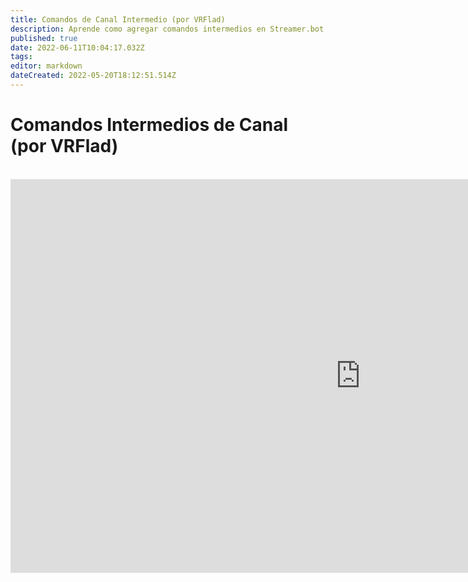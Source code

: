 ```yaml
---
title: Comandos de Canal Intermedio (por VRFlad)
description: Aprende como agregar comandos intermedios en Streamer.bot.
published: true
date: 2022-06-11T10:04:17.032Z
tags:
editor: markdown
dateCreated: 2022-05-20T18:12:51.514Z
---
```


# Comandos Intermedios de Canal (por VRFlad)
<br>
<iframe width="1120" height="630" src="https://www.youtube.com/embed/C1AO1EBVpks" title="YouTube video player" frameborder="0" allow="accelerometer; autoplay; clipboard-write; encrypted-media; gyroscope; picture-in-picture" allowfullscreen></iframe>